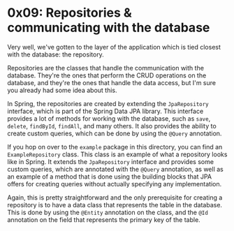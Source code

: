 # 0x09: Repositories & communicating with the database

Very well, we've gotten to the layer of the application which is tied closest with the database: the repository.

Repositories are the classes that handle the communication with the database. They're the ones that perform 
the CRUD operations on the database, and they're the ones that handle the data access, but I'm sure you
already had some idea about this.

In Spring, the repositories are created by extending the `JpaRepository` interface, which is part of the Spring 
Data JPA library. This interface provides a lot of methods for working with the database, such as `save`, 
`delete`, `findById`, `findAll`, and many others. It also provides the ability to create custom queries, which 
can be done by using the `@Query` annotation.

If you hop on over to the `example` package in this directory, you can find an `ExampleRepository` class. This
class is an example of what a repository looks like in Spring. It extends the `JpaRepository` interface and
provides some custom queries, which are annotated with the `@Query` annotation, as well as an example of a 
method that is done using the building blocks that JPA offers for creating queries without actually specifying
any implementation.

Again, this is pretty straightforward and the only prerequisite for creating a repository is to have a data class
that represents the table in the database. This is done by using the `@Entity` annotation on the class, and the
`@Id` annotation on the field that represents the primary key of the table.
